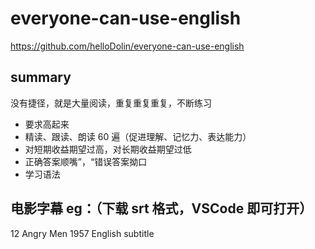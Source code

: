 # everyone-can-use-english
https://github.com/helloDolin/everyone-can-use-english

## summary
没有捷径，就是大量阅读，重复重复重复，不断练习

* 要求高起来
* 精读、跟读、朗读 60 遍（促进理解、记忆力、表达能力）
* 对短期收益期望过高，对长期收益期望过低
* 正确答案顺嘴”，“错误答案拗口
* 学习语法

## 电影字幕 eg：（下载 srt 格式，VSCode 即可打开）
12 Angry Men 1957 English subtitle


